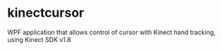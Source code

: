 # kinectcursor
WPF application that allows control of cursor with Kinect hand tracking, using Kinect SDK v1.8

